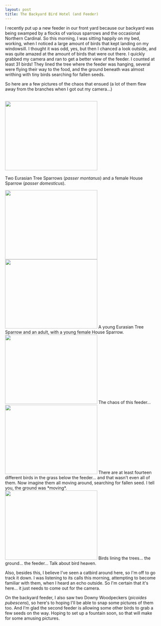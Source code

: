 ```yaml
---
layout: post
title: The Backyard Bird Hotel (and Feeder)
---
```


I recently put up a new feeder in our front yard because our backyard was being swamped by a flocks of various sparrows and the occasional Northern Cardinal. So this morning, I was sitting happily on my bed, working, when I noticed a large amount of birds that kept landing on my windowsill. I thought it was odd, yes, but then I chanced a look outside, and was quite amazed at the amount of birds that were out there. I quickly grabbed my camera and ran to get a better view of the feeder. I counted at least 31 birds! They lined the tree where the feeder was hanging, several were flying their way to the food, and the ground beneath was almost writhing with tiny birds searching for fallen seeds. 

So here are a few pictures of the chaos that ensued (a lot of them flew away from the branches when I got out my camera...)  

<br> <img src="https://lh3.googleusercontent.com/WIvzodUd0jSOPeTBaMdnCQf3GBMXrw_N2uwCDhOPDQU=w892-h669-no" style="width:304px;height:228px;">  </br>
<br> Two Eurasian Tree Sparrows (*passer montanus*) and a female House Sparrow (*passer domesticus*). </br> 

<img src="https://lh3.googleusercontent.com/MZGN0VA07Wp8cDrkunjh1hONcbLYrZRoxXk5NScO8Qc=w892-h669-no" style="width:304px;height:228px;">  

<img src="https://lh3.googleusercontent.com/Mq1Q592Gp9eR3mgLQwQv3mRjzvwwubsomBi_t6pLKs8=w892-h669-no" style="width:304px;height:228px;">  
A young Eurasian Tree Sparrow and an adult, with a young female House Sparrow.     

<img src="https://lh3.googleusercontent.com/l9PBfQNIPFtYybwxlzTEuHddbH4q4nrs3tNqfxewAXw=w892-h669-no" style="width:304px;height:228px;">   
The chaos of this feeder...  

<img src="https://lh3.googleusercontent.com/lx3Pl8eaD7QX2-okhV3uuO5y-ReMyakRGipFHi5hTqM=w892-h669-no" style="width:304px;height:228px;">   
There are at least fourteen different birds in the grass below the feeder... and that wasn't even all of them. Now imagine them all moving around, searching for fallen seed. I tell you, the ground was *moving*.  

<img src="https://lh3.googleusercontent.com/_nb9qkXz7Jwg5Sw7a-uiFlEGz6Cy8IO1hT3fl7JA_ps=w892-h669-no" style="width:304px;height:228px;">  
Birds lining the trees... the ground... the feeder... Talk about bird heaven.  

Also, besides this, I believe I've seen a catbird around here, so I'm off to go track it down. I was listening to its calls this morning, attempting to become familiar with them, when I heard an echo outside. So I'm certain that it's here... it just needs to come out for the camera.   

On the backyard feeder, I also saw two Downy Woodpeckers (*picoides pubescens*), so here's to hoping I'll be able to snap some pictures of them too. And I'm glad the second feeder is allowing some other birds to grab a few seeds on the way. Hoping to set up a fountain soon, so that will make for some amusing pictures.     
